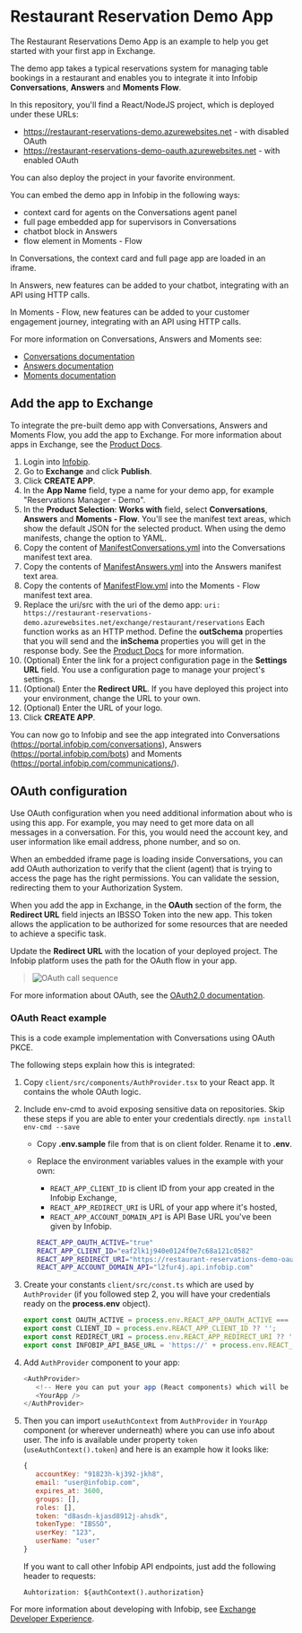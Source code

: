 # Restaurant Reservation Demo App
The Restaurant Reservations Demo App is an example to help you get started with your first app in Exchange.

The demo app takes a typical reservations system for managing table bookings in a restaurant and enables you to integrate it into Infobip **Conversations**, **Answers** and **Moments Flow**.

In this repository, you'll find a React/NodeJS project, which is deployed under these URLs:

* https://restaurant-reservations-demo.azurewebsites.net - with disabled OAuth
* https://restaurant-reservations-demo-oauth.azurewebsites.net - with enabled OAuth

You can also deploy the project in your favorite environment.

You can embed the demo app in Infobip in the following ways:
* context card for agents on the Conversations agent panel
* full page embedded app for supervisors in Conversations
* chatbot block in Answers
* flow element in Moments - Flow

In Conversations, the context card and full page app are loaded in an iframe.

In Answers, new features can be added to your chatbot, integrating with an API using HTTP calls.

In Moments - Flow, new features can be added to your customer engagement journey, integrating with an API using HTTP calls.

For more information on Conversations, Answers and Moments see:
* [Conversations documentation](https://www.infobip.com/docs/conversations/manage-customers)
* [Answers documentation](https://www.infobip.com/docs/answers/integrations)
* [Moments documentation](https://www.infobip.com/docs/moments/manage-flow)


## Add the app to Exchange
To integrate the pre-built demo app with Conversations, Answers and Moments Flow, you add the app to Exchange. For more information about apps in Exchange, see the [Product Docs](https://www.infobip.com/docs/integrations/exchange-developer#publishing-a-private-app).

1. Login into [Infobip](https://portal.infobip.com/).
2. Go to **Exchange** and click **Publish**.
3. Click **CREATE APP**.
4. In the **App Name** field, type a name for your demo app, for example "Reservations Manager - Demo".
5. In the **Product Selection**: **Works with** field, select **Conversations**, **Answers** and **Moments - Flow**. You'll see the manifest text areas, which show the default JSON for the selected product. When using the demo manifests, change the option to YAML.
6. Copy the content of [ManifestConversations.yml](https://github.com/infobip-community/restaurant-reservations-demo/blob/main/ManifestConversations.yml) into the Conversations manifest text area.
7. Copy the contents of [ManifestAnswers.yml](https://github.com/infobip-community/restaurant-reservations-demo/blob/main/ManifestAnswers.yml) into the Answers manifest text area.
8. Copy the contents of [ManifestFlow.yml](https://github.com/infobip-community/restaurant-reservations-demo/blob/main/ManifestFlow.yml) into the Moments - Flow manifest text area.
9. Replace the uri/src with the uri of the demo app:
   `uri: https://restaurant-reservations-demo.azurewebsites.net/exchange/restaurant/reservations`
   Each function works as an HTTP method. Define the **outSchema** properties that you will send and the **inSchema** properties you will get in the response body. See the [Product Docs](https://www.infobip.com/docs/developing-with-infobip/develop-your-app#update-the-manifest) for more information.
9. (Optional) Enter the link for a project configuration page in the **Settings URL** field. You use a configuration page to manage your project's settings.
10. (Optional) Enter the **Redirect URL**. If you have deployed this project into your environment, change the URL to your own.
11. (Optional) Enter the URL of your logo.
12. Click **CREATE APP**.

You can now go to Infobip and see the app integrated into Conversations (https://portal.infobip.com/conversations), Answers (https://portal.infobip.com/bots) and Moments (https://portal.infobip.com/communications/).

## OAuth configuration
Use OAuth configuration when you need additional information about who is using this app. For example, you may need to get more data on all messages in a conversation. For this, you would need the account key, and user information like email address, phone number, and so on.

When an embedded iframe page is loading inside Conversations, you can add OAuth authorization to verify that the client (agent) that is trying to access the page has the right permissions. You can validate the session, redirecting them to your Authorization System.

When you add the app in Exchange, in the **OAuth** section of the form, the **Redirect URL** field injects an IBSSO Token into the new app. This token allows the application to be authorized for some resources that are needed to achieve a specific task.

Update the **Redirect URL** with the location of your deployed project. The Infobip platform uses the path for the OAuth flow in your app.


> ![OAuth call sequence](https://infobip-cdn-h0h7ekhqhgh4hgau.a02.azurefd.net/1g8x60m5haaeebc38sw9etdnqwq2orfxs6yjtxwklw767cqz71/oauth-flow-iframe-page.png)


For more information about OAuth, see the [OAuth2.0  documentation](https://www.infobip.com/docs/developing-with-infobip/user-journeys-flows#authorization-and-oauth-20-flows).

### OAuth React example
This is a code example implementation with Conversations using OAuth PKCE.

The following steps explain how this is integrated:

1. Copy `client/src/components/AuthProvider.tsx` to your React app. It contains the whole OAuth logic.

2. Include env-cmd to avoid exposing sensitive data on repositories. Skip these steps if you are able to enter your credentials directly.
   `npm install env-cmd --save`

   * Copy **.env.sample** file from that is on client folder. Rename it to **.env**.

   * Replace the environment variables values in the example with your own:

      * `REACT_APP_CLIENT_ID` is client ID from your app created in the Infobip Exchange,
      * `REACT_APP_REDIRECT_URI` is URL of your app where it's hosted,
      * `REACT_APP_ACCOUNT_DOMAIN_API` is API Base URL you've been given by Infobip.

      ```sh
      REACT_APP_OAUTH_ACTIVE="true"
      REACT_APP_CLIENT_ID="eaf2lk1j940e0124f0e7c68a121c0582"
      REACT_APP_REDIRECT_URI="https://restaurant-reservations-demo-oauth.azurewebsites.net"
      REACT_APP_ACCOUNT_DOMAIN_API="l2fur4j.api.infobip.com"
      
      ```

3. Create your constants `client/src/const.ts` which are used by `AuthProvider` (if you followed step 2, you will have your credentials ready on the **process.env** object).

   ```js
   export const OAUTH_ACTIVE = process.env.REACT_APP_OAUTH_ACTIVE === 'true' ?? false;
   export const CLIENT_ID = process.env.REACT_APP_CLIENT_ID ?? '';
   export const REDIRECT_URI = process.env.REACT_APP_REDIRECT_URI ?? '';
   export const INFOBIP_API_BASE_URL = 'https://' + process.env.REACT_APP_ACCOUNT_DOMAIN_API;
   ```

4. Add `AuthProvider` component to your app:

   ```js
   <AuthProvider>
      <!-- Here you can put your app (React components) which will be protected by OAuth and visible only by authenticated users. -->
      <YourApp />
   </AuthProvider>
   ```

5. Then you can import `useAuthContext` from `AuthProvider` in `YourApp` component (or wherever underneath) where you can use info about user. The info is available under property `token` (`useAuthContext().token`) and here is an example how it looks like:

   ```js
   {
      accountKey: "91823h-kj392-jkh8",
      email: "user@infobip.com",
      expires_at: 3600,
      groups: [],
      roles: [],
      token: "d8asdn-kjasd8912j-ahsdk",
      tokenType: "IBSSO",
      userKey: "123",
      userName: "user"
   }
   ```

   If you want to call other Infobip API endpoints, just add the following header to requests:

   ```
   Auhtorization: ${authContext().authorization}
   ```

For more information about developing with Infobip, see [Exchange Developer Experience](https://www.infobip.com/docs/integrations/exchange-developer).
